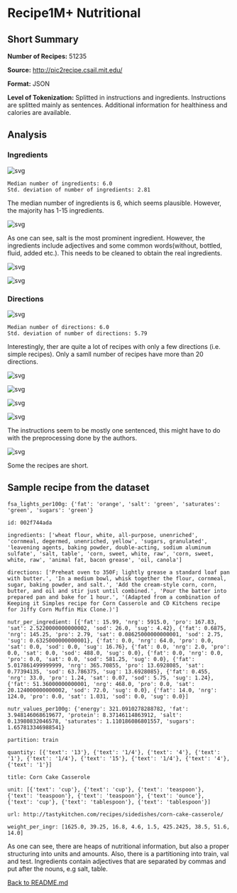 # Recipe1M+ Nutritional
## Short Summary

**Number of Recipes:** 51235

**Source:** http://pic2recipe.csail.mit.edu/


**Format:** JSON

**Level of Tokenization:** Splitted in instructions and ingredients. Instructions are splitted mainly as sentences. Additional information for healthiness and calories are available.


## Analysis
### Ingredients



![svg](inspection_recipe1m_nutritional_files/inspection_recipe1m_nutritional_4_0.svg)


    Median number of ingredients: 6.0
    Std. deviation of number of ingredients: 2.81


The median number of ingredients is 6, which seems plausible. However, the majority has 1-15 ingredients.


![svg](inspection_recipe1m_nutritional_files/inspection_recipe1m_nutritional_6_1.svg)


As one can see, salt is the most prominent ingredient. However, the ingredients include adjectives and some common words(without, bottled, fluid, added etc.). This needs to be cleaned to obtain the real ingredients.



![svg](inspection_recipe1m_nutritional_files/inspection_recipe1m_nutritional_8_1.svg)



![svg](inspection_recipe1m_nutritional_files/inspection_recipe1m_nutritional_9_1.svg)


### Directions



![svg](inspection_recipe1m_nutritional_files/inspection_recipe1m_nutritional_11_0.svg)


    Median number of directions: 6.0
    Std. deviation of number of directions: 5.79


Interestingly, ther are quite a lot of recipes with only a few directions (i.e. simple recipes). Only a samll number of recipes have more than 20 directions.



![svg](inspection_recipe1m_nutritional_files/inspection_recipe1m_nutritional_13_0.svg)



![svg](inspection_recipe1m_nutritional_files/inspection_recipe1m_nutritional_13_1.svg)



![svg](inspection_recipe1m_nutritional_files/inspection_recipe1m_nutritional_13_2.svg)



![svg](inspection_recipe1m_nutritional_files/inspection_recipe1m_nutritional_13_3.svg)


The instructions seem to be mostly one sentenced, this might have to do with the preprocessing done by the authors.




![svg](inspection_recipe1m_nutritional_files/inspection_recipe1m_nutritional_15_0.svg)


Some the recipes are short.


## Sample recipe from the dataset 

```
fsa_lights_per100g: {'fat': 'orange', 'salt': 'green', 'saturates': 'green', 'sugars': 'green'}

id: 002f744ada

ingredients: ['wheat flour, white, all-purpose, unenriched', 'cornmeal, degermed, unenriched, yellow', 'sugars, granulated', 'leavening agents, baking powder, double-acting, sodium aluminum sulfate', 'salt, table', 'corn, sweet, white, raw', 'corn, sweet, white, raw', 'animal fat, bacon grease', 'oil, canola']

directions: ['Preheat oven to 350F; lightly grease a standard loaf pan with butter.', 'In a medium bowl, whisk together the flour, cornmeal, sugar, baking powder, and salt.', 'Add the cream-style corn, corn, butter, and oil and stir just until combined.', 'Pour the batter into prepared pan and bake for 1 hour.', '(Adapted from a combination of Keeping it Simples recipe for Corn Casserole and CD Kitchens recipe for Jiffy Corn Muffin Mix Clone.)']

nutr_per_ingredient: [{'fat': 15.99, 'nrg': 5915.0, 'pro': 167.83, 'sat': 2.5220000000000002, 'sod': 26.0, 'sug': 4.42}, {'fat': 0.6875, 'nrg': 145.25, 'pro': 2.79, 'sat': 0.08625000000000001, 'sod': 2.75, 'sug': 0.6325000000000001}, {'fat': 0.0, 'nrg': 64.0, 'pro': 0.0, 'sat': 0.0, 'sod': 0.0, 'sug': 16.76}, {'fat': 0.0, 'nrg': 2.0, 'pro': 0.0, 'sat': 0.0, 'sod': 488.0, 'sug': 0.0}, {'fat': 0.0, 'nrg': 0.0, 'pro': 0.0, 'sat': 0.0, 'sod': 581.25, 'sug': 0.0}, {'fat': 5.017861499999999, 'nrg': 365.70855, 'pro': 13.6928085, 'sat': 0.77394135, 'sod': 63.786375, 'sug': 13.6928085}, {'fat': 0.455, 'nrg': 33.0, 'pro': 1.24, 'sat': 0.07, 'sod': 5.75, 'sug': 1.24}, {'fat': 51.36000000000001, 'nrg': 468.0, 'pro': 0.0, 'sat': 20.124000000000002, 'sod': 72.0, 'sug': 0.0}, {'fat': 14.0, 'nrg': 124.0, 'pro': 0.0, 'sat': 1.031, 'sod': 0.0, 'sug': 0.0}]

nutr_values_per100g: {'energy': 321.0910278288782, 'fat': 3.948146068619677, 'protein': 8.37146114863912, 'salt': 0.13980832046578, 'saturates': 1.110186086801557, 'sugars': 1.657813346988541}

partition: train

quantity: [{'text': '13'}, {'text': '1/4'}, {'text': '4'}, {'text': '1'}, {'text': '1/4'}, {'text': '15'}, {'text': '1/4'}, {'text': '4'}, {'text': '1'}]

title: Corn Cake Casserole

unit: [{'text': 'cup'}, {'text': 'cup'}, {'text': 'teaspoon'}, {'text': 'teaspoon'}, {'text': 'teaspoon'}, {'text': 'ounce'}, {'text': 'cup'}, {'text': 'tablespoon'}, {'text': 'tablespoon'}]

url: http://tastykitchen.com/recipes/sidedishes/corn-cake-casserole/

weight_per_ingr: [1625.0, 39.25, 16.8, 4.6, 1.5, 425.2425, 38.5, 51.6, 14.0]

```

As one can see, there are heaps of nutritional information, but also a proper structuring into units and amounts. Also, there is a partitioning into train, val and test. Ingredients contain adjectives that are separated by commas and put after the nouns, e.g salt, table. 

[Back to README.md](../README.md)
